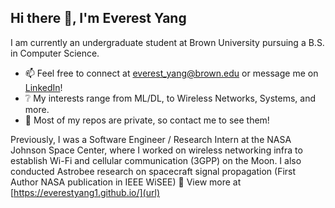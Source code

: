 ## Hi there 👋, I'm Everest Yang
I am currently an undergraduate student at Brown University pursuing a B.S. in Computer Science.

* 📫 Feel free to connect at everest_yang@brown.edu or message me on [LinkedIn](https://www.linkedin.com/in/everestyang/)!
* ❔ My interests range from ML/DL, to Wireless Networks, Systems, and more.
* 🤔 Most of my repos are private, so contact me to see them!

Previously, I was a Software Engineer / Research Intern at the NASA Johnson Space Center, where I worked on wireless networking infra to establish Wi-Fi and cellular communication (3GPP) on the Moon. I also conducted Astrobee research on spacecraft signal propagation (First Author NASA publication in IEEE WiSEE) 🚀 View more at [https://everestyang1.github.io/](url)
 
